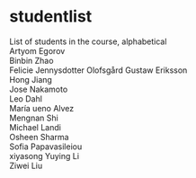 
# studentlist
List of students in the course, alphabetical <br />
Artyom Egorov <br />
Binbin Zhao <br />
Felicie Jennysdotter Olofsgård<brr /> 
Gustaw Eriksson  <br />
Hong Jiang <br />
Jose Nakamoto <br />
Leo Dahl  <br />
María ueno Alvez <brr />     
Mengnan Shi <br />
Michael Landi <br />
Osheen Sharma <br />
Sofia Papavasileiou <br />
xiyasong
Yuying Li <br />
Ziwei Liu <br /> 
